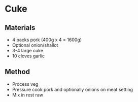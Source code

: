 # Cuke
## Materials
* 4 packs pork (400g x 4 = 1600g)
* Optional onion/shallot
* 3-4 large cuke
* 10 cloves garlic

## Method
* Process veg
* Pressure cook pork and optionally onions on meat setting
* Mix in rest raw
